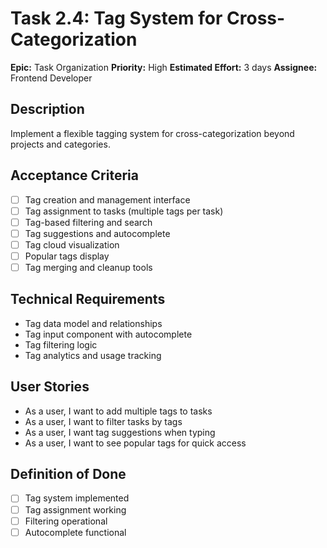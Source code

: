# Task 2.4: Tag System for Cross-Categorization

**Epic:** Task Organization
**Priority:** High
**Estimated Effort:** 3 days
**Assignee:** Frontend Developer

## Description
Implement a flexible tagging system for cross-categorization beyond projects and categories.

## Acceptance Criteria
- [ ] Tag creation and management interface
- [ ] Tag assignment to tasks (multiple tags per task)
- [ ] Tag-based filtering and search
- [ ] Tag suggestions and autocomplete
- [ ] Tag cloud visualization
- [ ] Popular tags display
- [ ] Tag merging and cleanup tools

## Technical Requirements
- Tag data model and relationships
- Tag input component with autocomplete
- Tag filtering logic
- Tag analytics and usage tracking

## User Stories
- As a user, I want to add multiple tags to tasks
- As a user, I want to filter tasks by tags
- As a user, I want tag suggestions when typing
- As a user, I want to see popular tags for quick access

## Definition of Done
- [ ] Tag system implemented
- [ ] Tag assignment working
- [ ] Filtering operational
- [ ] Autocomplete functional